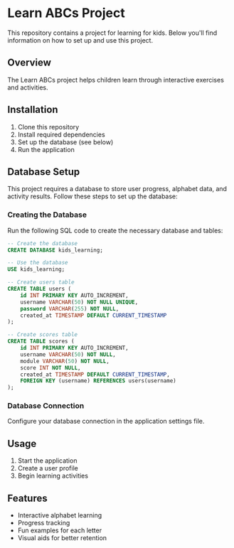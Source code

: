           
# Learn ABCs Project

This repository contains a project for learning for kids. Below you'll find information on how to set up and use this project.

## Overview

The Learn ABCs project helps children learn through interactive exercises and activities.

## Installation

1. Clone this repository
2. Install required dependencies
3. Set up the database (see below)
4. Run the application

## Database Setup

This project requires a database to store user progress, alphabet data, and activity results. Follow these steps to set up the database:

### Creating the Database

Run the following SQL code to create the necessary database and tables:

```sql
-- Create the database
CREATE DATABASE kids_learning;

-- Use the database
USE kids_learning;

-- Create users table
CREATE TABLE users (
    id INT PRIMARY KEY AUTO_INCREMENT,
    username VARCHAR(50) NOT NULL UNIQUE,
    password VARCHAR(255) NOT NULL,
    created_at TIMESTAMP DEFAULT CURRENT_TIMESTAMP
);

-- Create scores table
CREATE TABLE scores (
    id INT PRIMARY KEY AUTO_INCREMENT,
    username VARCHAR(50) NOT NULL,
    module VARCHAR(50) NOT NULL,
    score INT NOT NULL,
    created_at TIMESTAMP DEFAULT CURRENT_TIMESTAMP,
    FOREIGN KEY (username) REFERENCES users(username)
);
```

### Database Connection

Configure your database connection in the application settings file.

## Usage

1. Start the application
2. Create a user profile
3. Begin learning activities

## Features

- Interactive alphabet learning
- Progress tracking
- Fun examples for each letter
- Visual aids for better retention

        
